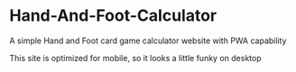 # Hand-And-Foot-Calculator
A simple Hand and Foot card game calculator website with PWA capability

This site is optimized for mobile, so it looks a little funky on desktop
